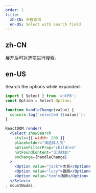 ```yaml
---
order: 1
title: 
  zh-CN: 带搜索框
  en-US: Select with search field
---
```


## zh-CN
展开后可对选项进行搜索。

## en-US
Search the options while expanded.

````jsx
import { Select } from 'antFB';
const Option = Select.Option;

function handleChange(value) {
  console.log(`selected ${value}`);
}

ReactDOM.render(
  <Select showSearch
    style={{ width: 200 }}
    placeholder="请选择人员"
    optionFilterProp="children"
    notFoundContent="无法找到"
    onChange={handleChange}
  >
    <Option value="jack">杰克</Option>
    <Option value="lucy">露西</Option>
    <Option value="tom">汤姆</Option>
  </Select>
, mountNode);
````
